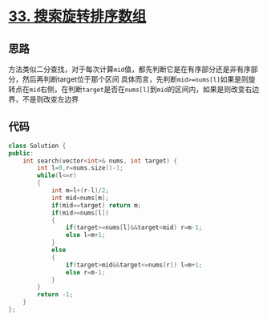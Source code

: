 # [33. 搜索旋转排序数组](https://leetcode-cn.com/problems/search-in-rotated-sorted-array/)

## 思路
方法类似二分查找，对于每次计算`mid`值，都先判断它是在有序部分还是非有序部分，然后再判断target位于那个区间
具体而言，先判断`mid>=nums[l]`如果是则旋转点在`mid`右侧，在判断`target`是否在`nums[l]`到`mid`的区间内，如果是则改变右边界，不是则改变左边界


## 代码
```cpp
class Solution {
public:
    int search(vector<int>& nums, int target) {
        int l=0,r=nums.size()-1;
        while(l<=r)
        {
            int m=l+(r-l)/2;
            int mid=nums[m];
            if(mid==target) return m;
            if(mid>=nums[l])
            {
                if(target>=nums[l]&&target<mid) r=m-1;
                else l=m+1;
            }
            else
            {
                if(target>mid&&target<=nums[r]) l=m+1;
                else r=m-1;
            }
        }
        return -1;
    }
};
```